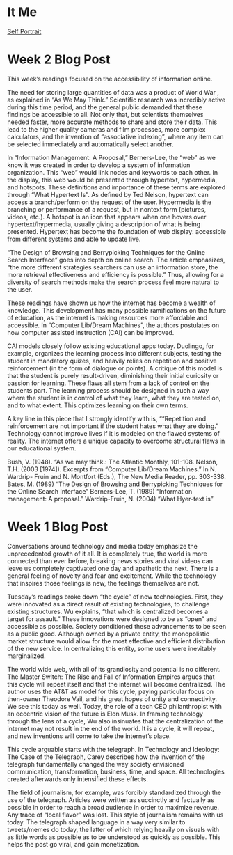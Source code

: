 # It Me

[Self Portrait](Round3.html)


# Week 2 Blog Post
This week’s readings focused on the accessibility of information online. 

The need for storing large quantities of data was a product of World War , as explained in “As We May Think.” Scientific research was incredibly active during this time period, and the general public demanded that these findings be accessible to all. Not only that, but scientists themselves needed faster, more accurate methods to share and store their data. This lead to the higher quality cameras and film processes, more complex calculators, and the invention of “associative indexing”, where any item can be selected immediately and automatically select another.

In “Information Management: A Proposal,” Berners-Lee, the “web” as we know it was created in order to develop a system of information organization. This “web” would link nodes and keywords to each other. In the display, this web would be presented through hypertext, hypermedia, and hotspots. These definitions and importance of these terms are explored through “What Hypertext Is”. As defined by Ted Nelson, hypertext can access a branch/perform on the request of the user. Hypermedia is the branching or performance of a request, but in nontext form (pictures, videos, etc.). A hotspot is an icon that appears when one hovers over hypertext/hypermedia, usually giving a description of what is being presented. Hypertext has become the foundation of web display: accessible from different systems and able to update live.

“The Design of Browsing and Berrypicking Techniques for the Online Search Interface” goes into depth on online search. The article emphasizes, “the more different strategies searchers can use an information store, the more retrieval effectiveness and efficiency is possible.” Thus, allowing for a diversity of search methods make the search process feel more natural to the user.

These readings have shown us how the internet has become a wealth of knowledge. This development has many possible ramifications on the future of education, as the internet is making resources more affordable and accessible. In “Computer Lib/Dream Machines”, the authors postulates on how computer assisted instruction (CAI) can be improved. 

CAI models closely follow existing educational apps today. Duolingo, for example, organizes the learning process into different subjects, testing the student in mandatory quizes, and heavily relies on repetition and positive reinforcement (in the form of dialogue or points). A critique of this model is that the student is purely result-driven, diminishing their initial curiosity or passion for learning. These flaws all stem from a lack of control on the students part. The learning process should be designed in such a way where the student is in control of what they learn, what they are tested on, and to what extent. This optimizes learning on their own terms. 

A key line in this piece that I strongly identify with is, ““Repetition and reinforcement are not important if the student hates what they are doing.” Technology cannot improve lives if it is modeled on the flawed systems of reality. The internet offers a unique capacity to overcome structural flaws in our educational system.


Bush, V. (1948). “As we may think.: The Atlantic Monthly, 101-108.
Nelson, T.H. (2003 [1974]). Excerpts from “Computer Lib/Dream Machines.” In N. Wardrip- Fruin and N. Montfort (Eds.), The New Media Reader, pp. 303-338.
Bates, M. (1989) “The Design of Browsing and Berrypicking Techniques for the Online Search Interface”
Berners-Lee, T. (1989) “Information management: A proposal.”
Wardrip-Fruin, N. (2004) “What Hyer-text is”






# Week 1 Blog Post
Conversations around technology and media today emphasize the unprecedented growth of it all. It is completely true, the world is more connected than ever before, breaking news stories and viral videos can leave us completely captivated one day and apathetic the next. There is a general feeling of novelty and fear and excitement. While the technology that inspires those feelings is new, the feelings themselves are not.

Tuesday’s readings broke down “the cycle” of new technologies. First, they were innovated as a direct result of existing technologies, to challenge existing structures. Wu explains, “that which is centralized becomes a target for assault.” These innovations were designed to be as “open” and accessible as possible. Society conditioned these advancements to be seen as a public good. Although owned by a private entity, the monopolistic market structure would allow for the most effective and efficient distribution of the new service. In centralizing this entity, some users were inevitably marginalized. 

The world wide web, with all of its grandiosity and potential is no different. The Master Switch: The Rise and Fall of Information Empires argues that this cycle will repeat itself and that the internet will become centralized. The author uses the AT&T as model for this cycle, paying particular focus on then-owner Theodore Vail, and his great hopes of unity and connectivity. We see this today as well. Today, the role of a tech CEO philanthropist with an eccentric vision of the future is Elon Musk. In framing technology through the lens of a cycle, Wu also insinuates that the centralization of the internet may not result in the end of the world. It is a cycle, it will repeat, and new inventions will come to take the internet’s place.

This cycle arguable starts with the telegraph. In Technology and Ideology: The Case of the Telegraph, Carey describes how the invention of the telegraph fundamentally changed the way society envisioned communication, transformation, business, time, and space. All technologies created afterwards only intensified these effects.

The field of journalism, for example, was forcibly standardized through the use of the telegraph. Articles were written as succinctly and factually as possible in order to reach a broad audience in order to maximize revenue. Any trace of “local flavor” was lost. This style of journalism remains with us today. The telegraph shaped language in a way very similar to tweets/memes do today, the latter of which relying heavily on visuals with as little words as possible as to be understood as quickly as possible. This helps the post go viral, and gain monetization. 

